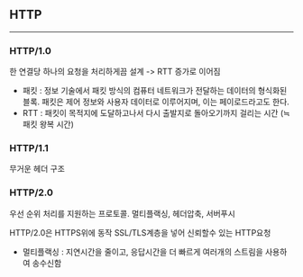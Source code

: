 ## HTTP 

***

### HTTP/1.0
한 연결당 하나의 요청을 처리하게끔 설계
-> RTT 증가로 이어짐 

* 패킷 : 정보 기술에서 패킷 방식의 컴퓨터 네트워크가 전달하는 데이터의 형식화된 블록. 패킷은 제어 정보와 사용자 데이터로 이루어지며, 이는 페이로드라고도 한다.
* RTT : 패킷이 목적지에 도달하고나서 다시 출발지로 돌아오기까지 걸리는 시간 (≒패킷 왕복 시간)

### HTTP/1.1
무거운 헤더 구조

### HTTP/2.0
우선 순위 처리를 지원하는 프로토콜. 멀티플랙싱, 헤더압축, 서버푸시

HTTP/2.0은 HTTPS위에 동작 SSL/TLS계층을 넣어 신뢰할수 있는 HTTP요청

* 멀티플랙싱 : 지연시간을 줄이고, 응답시간을 더 빠르게 여러개의 스트림을 사용하여 송수신함